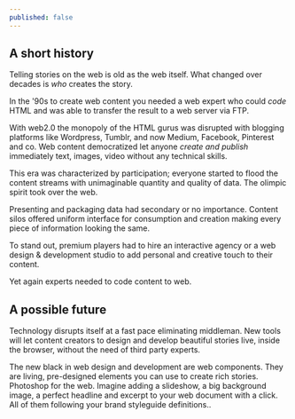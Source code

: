 ```yaml
---
published: false
---
```


## A short history 

Telling stories on the web is old as the web itself. What changed over decades is *who* creates the story.

In the '90s to create web content you needed a web expert who could *code* HTML and was able to transfer the result to a web server via FTP.

With web2.0 the monopoly of the HTML gurus was disrupted with blogging platforms like Wordpress, Tumblr, and now Medium, Facebook, Pinterest and co. Web content democratized let anyone *create and publish* immediately text, images, video without any technical skills.

This era was characterized by participation; everyone started to flood the content streams with unimaginable quantity and quality of data. The olimpic spirit took over the web.

Presenting and packaging data had secondary or no importance. Content silos offered uniform interface for consumption and creation making every piece of information looking the same.

To stand out, premium players had to hire an interactive agency or a web design & development studio to add personal and creative touch to their content.

Yet again experts needed to code content to web.

## A possible future

Technology disrupts itself at a fast pace eliminating middleman. New tools will let content creators to design and develop beautiful stories live, inside the browser, without the need of third party experts.

The new black in web design and development are web components. They are living, pre-designed elements you can use to create rich stories. Photoshop for the web. Imagine adding a slideshow, a big background image, a perfect headline and excerpt to your web document with a click. All of them following your brand styleguide definitions..





